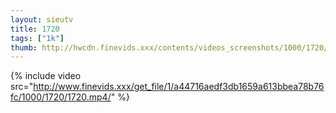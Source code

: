 ```yaml
--- 
layout: sieutv
title: 1720
tags: ["1k"]
thumb: http://hwcdn.finevids.xxx/contents/videos_screenshots/1000/1720/preview.mp4.jpg
---
```

{% include video src="http://www.finevids.xxx/get_file/1/a44716aedf3db1659a613bbea78b76fc/1000/1720/1720.mp4/" %} 
